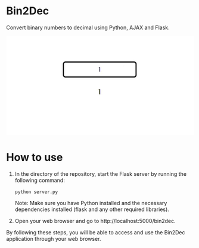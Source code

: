 # Bin2Dec
Convert binary numbers to decimal using Python, AJAX and Flask.

![demo](bin2dec.gif)

# How to use
1. In the directory of the repository, start the Flask server by running the following command:
    ```python 
    python server.py
    ```
    Note: Make sure you have Python installed and the necessary dependencies installed (flask and any other required libraries).

2. Open your web browser and go to http://localhost:5000/bin2dec.


By following these steps, you will be able to access and use the Bin2Dec application through your web browser.
